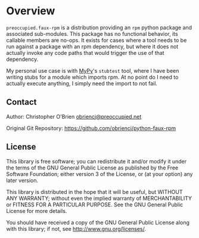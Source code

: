 # Overview

`preoccupied.faux-rpm` is a distribution providing an `rpm` python
package and associated sub-modules. This package has no functional
behavior, its callable members are no-ops. It exists for cases where a
tool needs to be run against a package with an rpm dependency, but
where it does not actually invoke any code paths that would trigger
the use of that dependency.

My personal use case is with [MyPy]'s `stubtest` tool, where I have
been writing stubs for a module which imports rpm. At no point do I
need to actually execute anything, I simply need the import to not
fail.

[MyPy]: https://mypylang.org


## Contact

Author: Christopher O'Brien  <obriencj@preoccupied.net>

Original Git Repository: <https://github.com/obriencj/python-faux-rpm>


## License

This library is free software; you can redistribute it and/or modify
it under the terms of the GNU General Public License as published by
the Free Software Foundation; either version 3 of the License, or (at
your option) any later version.

This library is distributed in the hope that it will be useful, but
WITHOUT ANY WARRANTY; without even the implied warranty of
MERCHANTABILITY or FITNESS FOR A PARTICULAR PURPOSE.  See the GNU
General Public License for more details.

You should have received a copy of the GNU General Public License
along with this library; if not, see <http://www.gnu.org/licenses/>.
